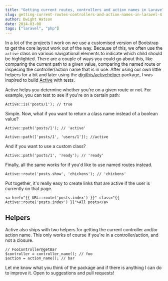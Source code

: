 ```yaml
---
title: "Getting current routes, controllers and action names in Laravel 4"
slug: getting-current-routes-controllers-and-action-names-in-laravel-4
author: Dwight Watson
date: 2014-03-08
tags: ["laravel", "php"]
---
```


In a lot of the projects I work on we use a customised version of Bootstrap to get the core layout work out of the way. Because of this, we often use the `active` class on various navigational elements to indicate which child should be highlighted. There are a couple of ways you could go about this, like comparing the current path to a given value, comparing the named route or inspecing the controller/action name that is in use. After using our own little helpers for a bit and later using the [digithis/activehelper](https://github.com/digithis/activehelper) package, I was inspired to build [Active](https://github.com/dwightwatson/active) with tests.

Active helps you determine whether you're on a given route or not. For example, you can test to see if you're on a certain path:

    Active::is('posts/1'); // true

Simple. Now, what if you want to return a class name instead of a boolean value?

    Active::path('posts/1'); // 'active'

    Active::path(['posts/1', 'users/1']); //active

And if you want to use a custom class?

    Active::path('posts/1', 'ready'); // 'ready'

Finally, all the same works for if you'd like to use named routes instead.

    Active::route('posts.show', 'chickens'); // 'chickens'

Put together, it's really easy to create links that are active if the user is currently on that page.

    <a href="{{ URL::route('posts.index') }}" class="{{ Active::route('posts.index') }}">All posts</a>

## Helpers

Active also ships with two helpers for getting the current controller and/or action name. This only works of course if you're in a controller/action, and not a closure.

    // FooController@getBar
    $controller = controller_name(); // foo
    $action = action_name(); // bar

Let me know what you think of the package and if there is anything I can do to improve it. Open to suggestions and pull requests!
